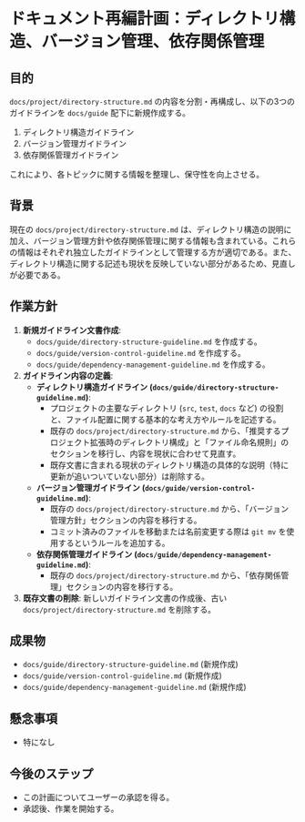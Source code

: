 # ドキュメント再編計画：ディレクトリ構造、バージョン管理、依存関係管理

## 目的

`docs/project/directory-structure.md` の内容を分割・再構成し、以下の3つのガイドラインを `docs/guide` 配下に新規作成する。

1.  ディレクトリ構造ガイドライン
2.  バージョン管理ガイドライン
3.  依存関係管理ガイドライン

これにより、各トピックに関する情報を整理し、保守性を向上させる。

## 背景

現在の `docs/project/directory-structure.md` は、ディレクトリ構造の説明に加え、バージョン管理方針や依存関係管理に関する情報も含まれている。これらの情報はそれぞれ独立したガイドラインとして管理する方が適切である。また、ディレクトリ構造に関する記述も現状を反映していない部分があるため、見直しが必要である。

## 作業方針

1.  **新規ガイドライン文書作成**:
    *   `docs/guide/directory-structure-guideline.md` を作成する。
    *   `docs/guide/version-control-guideline.md` を作成する。
    *   `docs/guide/dependency-management-guideline.md` を作成する。
2.  **ガイドライン内容の定義**:
    *   **ディレクトリ構造ガイドライン (`docs/guide/directory-structure-guideline.md`)**:
        *   プロジェクトの主要なディレクトリ (`src`, `test`, `docs` など) の役割と、ファイル配置に関する基本的な考え方やルールを記述する。
        *   既存の `docs/project/directory-structure.md` から、「推奨するプロジェクト拡張時のディレクトリ構成」と「ファイル命名規則」のセクションを移行し、内容を現状に合わせて見直す。
        *   既存文書に含まれる現状のディレクトリ構造の具体的な説明（特に更新が追いついていない部分）は削除する。
    *   **バージョン管理ガイドライン (`docs/guide/version-control-guideline.md`)**:
        *   既存の `docs/project/directory-structure.md` から、「バージョン管理方針」セクションの内容を移行する。
        *   コミット済みのファイルを移動または名前変更する際は `git mv` を使用するというルールを追加する。
    *   **依存関係管理ガイドライン (`docs/guide/dependency-management-guideline.md`)**:
        *   既存の `docs/project/directory-structure.md` から、「依存関係管理」セクションの内容を移行する。
3.  **既存文書の削除**: 新しいガイドライン文書の作成後、古い `docs/project/directory-structure.md` を削除する。

## 成果物

-   `docs/guide/directory-structure-guideline.md` (新規作成)
-   `docs/guide/version-control-guideline.md` (新規作成)
-   `docs/guide/dependency-management-guideline.md` (新規作成)

## 懸念事項

-   特になし

## 今後のステップ

-   この計画についてユーザーの承認を得る。
-   承認後、作業を開始する。
